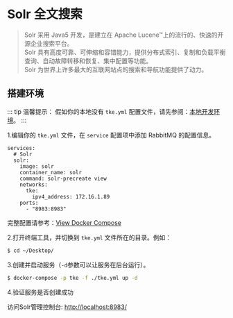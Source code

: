 # Solr 全文搜索

> Solr 采用 Java5 开发，是建立在 Apache Lucene™上的流行的、快速的开源企业搜索平台。   
> Solr 具有高度可靠、可伸缩和容错能力，提供分布式索引、复制和负载平衡查询、自动故障转移和恢复、集中配置等功能。   
> Solr 为世界上许多最大的互联网站点的搜索和导航功能提供了动力。

## 搭建环境

::: tip 温馨提示：
假如你的本地没有 `tke.yml` 配置文件，请先参阅：[本地开发环境](/view/)。
:::

1.编辑你的 `tke.yml` 文件，在 `service` 配置项中添加 RabbitMQ 的配置信息。
```yaml{2-11}
services:
  # Solr
  solr:
    image: solr
    container_name: solr
    command: solr-precreate view
    networks:
      tke:
        ipv4_address: 172.16.1.89
    ports:
      - "8983:8983"
```
完整配置请参考：[View Docker Compose](/compose)

2.打开终端工具，并切换到 `tke.yml` 文件所在的目录。例如：
```sh
$ cd ~/Desktop/
```

3.创建并启动服务（`-d`参数可以让服务在后台运行）。
```sh
$ docker-compose -p tke -f ./tke.yml up -d
```

4.验证服务是否创建成功

访问Solr管理控制台: [http://localhost:8983/](http://localhost:8983/)


[//]: # (创建solr服务容器)

[//]: # (```sh)

[//]: # ($ docker run -d --name solr --network tke --ip 172.16.1.89 -p 8983:8983 solr solr-precreate view)

[//]: # (```)